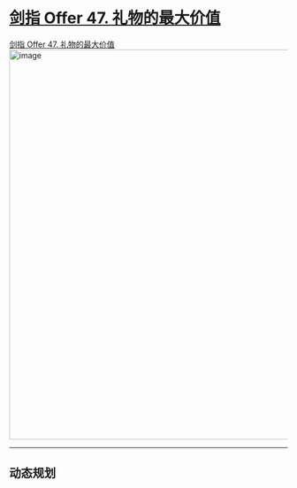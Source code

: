 # [剑指 Offer 47. 礼物的最大价值](https://github.com/imtsingyun/LeetCode/issues/55)

[剑指 Offer 47. 礼物的最大价值](https://leetcode.cn/problems/li-wu-de-zui-da-jie-zhi-lcof/)
<img width="706" alt="image" src="https://user-images.githubusercontent.com/56377217/210189107-3d103042-139f-4f45-b59e-88e0904fc5b9.png">


---

## 动态规划